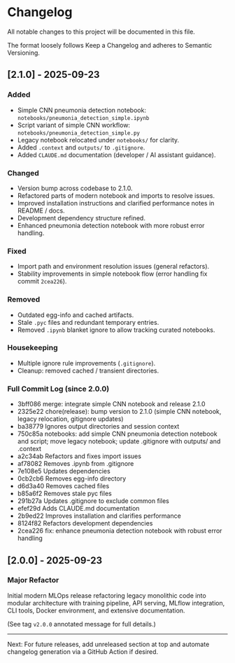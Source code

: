 # Changelog

All notable changes to this project will be documented in this file.

The format loosely follows Keep a Changelog and adheres to Semantic Versioning.

## [2.1.0] - 2025-09-23
### Added
- Simple CNN pneumonia detection notebook: `notebooks/pneumonia_detection_simple.ipynb`
- Script variant of simple CNN workflow: `notebooks/pneumonia_detection_simple.py`
- Legacy notebook relocated under `notebooks/` for clarity.
- Added `.context` and `outputs/` to `.gitignore`.
- Added `CLAUDE.md` documentation (developer / AI assistant guidance).

### Changed
- Version bump across codebase to 2.1.0.
- Refactored parts of modern notebook and imports to resolve issues.
- Improved installation instructions and clarified performance notes in README / docs.
- Development dependency structure refined.
- Enhanced pneumonia detection notebook with more robust error handling.

### Fixed
- Import path and environment resolution issues (general refactors).
- Stability improvements in simple notebook flow (error handling fix commit `2cea226`).

### Removed
- Outdated egg-info and cached artifacts.
- Stale `.pyc` files and redundant temporary entries.
- Removed `.ipynb` blanket ignore to allow tracking curated notebooks.

### Housekeeping
- Multiple ignore rule improvements (`.gitignore`).
- Cleanup: removed cached / transient directories.

### Full Commit Log (since 2.0.0)
- 3bff086 merge: integrate simple CNN notebook and release 2.1.0
- 2325e22 chore(release): bump version to 2.1.0 (simple CNN notebook, legacy relocation, gitignore updates)
- ba38779 Ignores output directories and session context
- 750c85a notebooks: add simple CNN pneumonia detection notebook and script; move legacy notebook; update .gitignore with outputs/ and .context
- a2c34ab Refactors and fixes import issues
- af78082 Removes .ipynb from .gitignore
- 7e108e5 Updates dependencies
- 0cb2cb6 Removes egg-info directory
- d6d3a40 Removes cached files
- b85a6f2 Removes stale pyc files
- 291b27a Updates .gitignore to exclude common files
- efef29d Adds CLAUDE.md documentation
- 2b9ed22 Improves installation and clarifies performance
- 8124f82 Refactors development dependencies
- 2cea226 fix: enhance pneumonia detection notebook with robust error handling

## [2.0.0] - 2025-09-23
### Major Refactor
Initial modern MLOps release refactoring legacy monolithic code into modular architecture with training pipeline, API serving, MLflow integration, CLI tools, Docker environment, and extensive documentation.

(See tag `v2.0.0` annotated message for full details.)

---
Next: For future releases, add unreleased section at top and automate changelog generation via a GitHub Action if desired.
